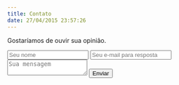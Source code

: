 ```yaml
---
title: Contato
date: 27/04/2015 23:57:26
---
```


Gostaríamos de ouvir sua opinião.

<form action="//formspree.io/ezequias.net@gmail.com" method="POST">
  <input type="text" name="nome" placeholder="Seu nome" />
  <input type="email" name="email" placeholder="Seu e-mail para resposta" />
  <textarea name="body" placeholder="Sua mensagem"></textarea>
  <input type="submit" value="Enviar" />

  <input type="hidden" name="_next" value="http://alegorias.org/contact/sent" />
  <input type="hidden" name="_subject" value="Contato em Alegorias.org" />
  <input type="text" name="_gotcha" style="display:none" />
</form>
